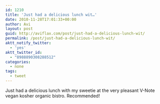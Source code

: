 ```yaml
---
id: 1210
title: 'Just had a delicious lunch wit…'
date: 2010-11-28T17:01:33+00:00
author: Avi
layout: post
guid: http://aviflax.com/post/just-had-a-delicious-lunch-wit/
permalink: /post/just-had-a-delicious-lunch-wit/
aktt_notify_twitter:
  - 'yes'
aktt_twitter_id:
  - "8988890308288512"
categories:
  - none
tags:
  - tweet
---
```

Just had a delicious lunch with my sweetie at the very pleasant V-Note vegan kosher organic bistro. Recommended!